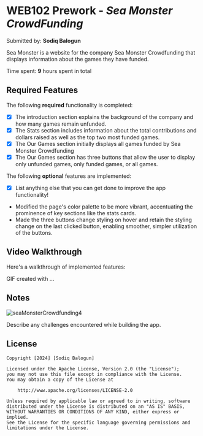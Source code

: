 # WEB102 Prework - *Sea Monster CrowdFunding*

Submitted by: **Sodiq Balogun**

Sea Monster is a website for the company Sea Monster Crowdfunding that displays information about the games they have funded.

Time spent: **9** hours spent in total

## Required Features

The following **required** functionality is completed:

* [x] The introduction section explains the background of the company and how many games remain unfunded.
* [x] The Stats section includes information about the total contributions and dollars raised as well as the top two most funded games.
* [x] The Our Games section initially displays all games funded by Sea Monster Crowdfunding
* [x] The Our Games section has three buttons that allow the user to display only unfunded games, only funded games, or all games.

The following **optional** features are implemented:

* [x] List anything else that you can get done to improve the app functionality!
* Modified the page's color palette to be more vibrant, accentuating the prominence of key sections like the stats cards. 
* Made the three buttons change styling on hover and retain the styling change on the last clicked button, enabling smoother, simpler utilization of the buttons.

## Video Walkthrough

Here's a walkthrough of implemented features:


<!-- Replace this with whatever GIF tool you used! -->
GIF created with ...  
<!-- Recommended tools:
[Kap](https://getkap.co/) for macOS
[ScreenToGif](https://www.screentogif.com/) for Windows
[peek](https://github.com/phw/peek) for Linux. -->

## Notes
![seaMonsterCrowdfunding4](https://github.com/user-attachments/assets/065a1541-3b87-4fec-8d3f-6d3237808e1b)

Describe any challenges encountered while building the app.

## License

    Copyright [2024] [Sodiq Balogun]

    Licensed under the Apache License, Version 2.0 (the "License");
    you may not use this file except in compliance with the License.
    You may obtain a copy of the License at

        http://www.apache.org/licenses/LICENSE-2.0

    Unless required by applicable law or agreed to in writing, software
    distributed under the License is distributed on an "AS IS" BASIS,
    WITHOUT WARRANTIES OR CONDITIONS OF ANY KIND, either express or implied.
    See the License for the specific language governing permissions and
    limitations under the License.
